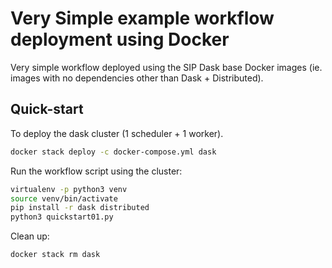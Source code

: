 # Very Simple example workflow deployment using Docker

Very simple workflow deployed using the SIP Dask base Docker images
(ie. images with no dependencies other than Dask + Distributed).

## Quick-start

To deploy the dask cluster (1 scheduler + 1 worker).

```bash
docker stack deploy -c docker-compose.yml dask
```

Run the workflow script using the cluster:

```bash
virtualenv -p python3 venv
source venv/bin/activate
pip install -r dask distributed
python3 quickstart01.py
```

Clean up:

```bash
docker stack rm dask
```
